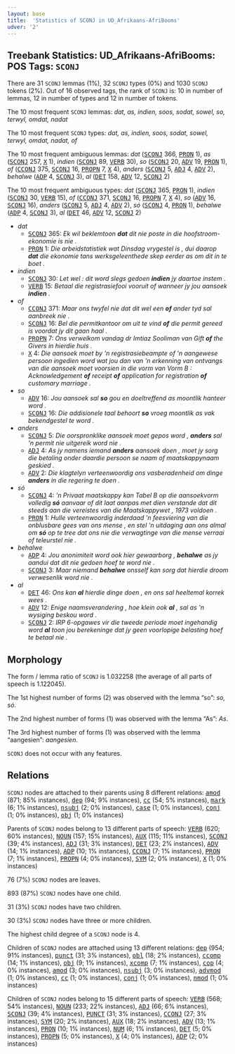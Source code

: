 ```yaml
---
layout: base
title:  'Statistics of SCONJ in UD_Afrikaans-AfriBooms'
udver: '2'
---
```


## Treebank Statistics: UD_Afrikaans-AfriBooms: POS Tags: `SCONJ`

There are 31 `SCONJ` lemmas (1%), 32 `SCONJ` types (0%) and 1030 `SCONJ` tokens (2%).
Out of 16 observed tags, the rank of `SCONJ` is: 10 in number of lemmas, 12 in number of types and 12 in number of tokens.

The 10 most frequent `SCONJ` lemmas: <em>dat, as, indien, soos, sodat, sowel, so, terwyl, omdat, nadat</em>

The 10 most frequent `SCONJ` types:  <em>dat, as, indien, soos, sodat, sowel, terwyl, omdat, nadat, of</em>

The 10 most frequent ambiguous lemmas: <em>dat</em> (<tt><a href="af_afribooms-pos-SCONJ.html">SCONJ</a></tt> 366, <tt><a href="af_afribooms-pos-PRON.html">PRON</a></tt> 1), <em>as</em> (<tt><a href="af_afribooms-pos-SCONJ.html">SCONJ</a></tt> 257, <tt><a href="af_afribooms-pos-X.html">X</a></tt> 1), <em>indien</em> (<tt><a href="af_afribooms-pos-SCONJ.html">SCONJ</a></tt> 89, <tt><a href="af_afribooms-pos-VERB.html">VERB</a></tt> 30), <em>so</em> (<tt><a href="af_afribooms-pos-SCONJ.html">SCONJ</a></tt> 20, <tt><a href="af_afribooms-pos-ADV.html">ADV</a></tt> 19, <tt><a href="af_afribooms-pos-PRON.html">PRON</a></tt> 1), <em>of</em> (<tt><a href="af_afribooms-pos-CCONJ.html">CCONJ</a></tt> 375, <tt><a href="af_afribooms-pos-SCONJ.html">SCONJ</a></tt> 16, <tt><a href="af_afribooms-pos-PROPN.html">PROPN</a></tt> 7, <tt><a href="af_afribooms-pos-X.html">X</a></tt> 4), <em>anders</em> (<tt><a href="af_afribooms-pos-SCONJ.html">SCONJ</a></tt> 5, <tt><a href="af_afribooms-pos-ADJ.html">ADJ</a></tt> 4, <tt><a href="af_afribooms-pos-ADV.html">ADV</a></tt> 2), <em>behalwe</em> (<tt><a href="af_afribooms-pos-ADP.html">ADP</a></tt> 4, <tt><a href="af_afribooms-pos-SCONJ.html">SCONJ</a></tt> 3), <em>al</em> (<tt><a href="af_afribooms-pos-DET.html">DET</a></tt> 158, <tt><a href="af_afribooms-pos-ADV.html">ADV</a></tt> 12, <tt><a href="af_afribooms-pos-SCONJ.html">SCONJ</a></tt> 2)

The 10 most frequent ambiguous types:  <em>dat</em> (<tt><a href="af_afribooms-pos-SCONJ.html">SCONJ</a></tt> 365, <tt><a href="af_afribooms-pos-PRON.html">PRON</a></tt> 1), <em>indien</em> (<tt><a href="af_afribooms-pos-SCONJ.html">SCONJ</a></tt> 30, <tt><a href="af_afribooms-pos-VERB.html">VERB</a></tt> 15), <em>of</em> (<tt><a href="af_afribooms-pos-CCONJ.html">CCONJ</a></tt> 371, <tt><a href="af_afribooms-pos-SCONJ.html">SCONJ</a></tt> 16, <tt><a href="af_afribooms-pos-PROPN.html">PROPN</a></tt> 7, <tt><a href="af_afribooms-pos-X.html">X</a></tt> 4), <em>so</em> (<tt><a href="af_afribooms-pos-ADV.html">ADV</a></tt> 16, <tt><a href="af_afribooms-pos-SCONJ.html">SCONJ</a></tt> 16), <em>anders</em> (<tt><a href="af_afribooms-pos-SCONJ.html">SCONJ</a></tt> 5, <tt><a href="af_afribooms-pos-ADJ.html">ADJ</a></tt> 4, <tt><a href="af_afribooms-pos-ADV.html">ADV</a></tt> 2), <em>só</em> (<tt><a href="af_afribooms-pos-SCONJ.html">SCONJ</a></tt> 4, <tt><a href="af_afribooms-pos-PRON.html">PRON</a></tt> 1), <em>behalwe</em> (<tt><a href="af_afribooms-pos-ADP.html">ADP</a></tt> 4, <tt><a href="af_afribooms-pos-SCONJ.html">SCONJ</a></tt> 3), <em>al</em> (<tt><a href="af_afribooms-pos-DET.html">DET</a></tt> 46, <tt><a href="af_afribooms-pos-ADV.html">ADV</a></tt> 12, <tt><a href="af_afribooms-pos-SCONJ.html">SCONJ</a></tt> 2)


* <em>dat</em>
  * <tt><a href="af_afribooms-pos-SCONJ.html">SCONJ</a></tt> 365: <em>Ek wil beklemtoon <b>dat</b> dit nie poste in die hoofstroom-ekonomie is nie .</em>
  * <tt><a href="af_afribooms-pos-PRON.html">PRON</a></tt> 1: <em>Die arbeidstatistiek wat Dinsdag vrygestel is , dui daarop <b>dat</b> die ekonomie tans werksgeleenthede skep eerder as om dit in te boet .</em>
* <em>indien</em>
  * <tt><a href="af_afribooms-pos-SCONJ.html">SCONJ</a></tt> 30: <em>Let wel : dit word slegs gedoen <b>indien</b> jy daartoe instem .</em>
  * <tt><a href="af_afribooms-pos-VERB.html">VERB</a></tt> 15: <em>Betaal die registrasiefooi vooruit of wanneer jy jou aansoek <b>indien</b> .</em>
* <em>of</em>
  * <tt><a href="af_afribooms-pos-CCONJ.html">CCONJ</a></tt> 371: <em>Maar ons twyfel nie dat dit wel een <b>of</b> ander tyd sal aanbreek nie .</em>
  * <tt><a href="af_afribooms-pos-SCONJ.html">SCONJ</a></tt> 16: <em>Bel die permitkantoor om uit te vind <b>of</b> die permit gereed is voordat jy dit gaan haal .</em>
  * <tt><a href="af_afribooms-pos-PROPN.html">PROPN</a></tt> 7: <em>Ons verwelkom vandag dr Imtiaz Sooliman van Gift <b>of</b> the Givers in hierdie huis .</em>
  * <tt><a href="af_afribooms-pos-X.html">X</a></tt> 4: <em>Die aansoek moet by 'n registrasiebeampte of 'n aangewese persoon ingedien word wat jou dan van 'n erkenning van ontvangs van die aansoek moet voorsien in die vorm van Vorm B : Acknowledgement <b>of</b> receipt <b>of</b> application for registration <b>of</b> customary marriage .</em>
* <em>so</em>
  * <tt><a href="af_afribooms-pos-ADV.html">ADV</a></tt> 16: <em>Jou aansoek sal <b>so</b> gou en doeltreffend as moontlik hanteer word .</em>
  * <tt><a href="af_afribooms-pos-SCONJ.html">SCONJ</a></tt> 16: <em>Die addisionele taal behoort <b>so</b> vroeg moontlik as vak bekendgestel te word .</em>
* <em>anders</em>
  * <tt><a href="af_afribooms-pos-SCONJ.html">SCONJ</a></tt> 5: <em>Die oorspronklike aansoek moet gepos word , <b>anders</b> sal 'n permit nie uitgereik word nie .</em>
  * <tt><a href="af_afribooms-pos-ADJ.html">ADJ</a></tt> 4: <em>As jy namens iemand <b>anders</b> aansoek doen , moet jy sorg die betaling onder daardie persoon se naam of maatskappynaam geskied .</em>
  * <tt><a href="af_afribooms-pos-ADV.html">ADV</a></tt> 2: <em>Die klagtelyn verteenwoordig ons vasberadenheid om dinge <b>anders</b> in die regering te doen .</em>
* <em>só</em>
  * <tt><a href="af_afribooms-pos-SCONJ.html">SCONJ</a></tt> 4: <em>'n Privaat maatskappy kan Tabel B op die aansoekvorm volledig <b>só</b> aanvaar of dit laat aanpas met dien verstande dat dit steeds aan die vereistes van die Maatskappywet , 1973 voldoen .</em>
  * <tt><a href="af_afribooms-pos-PRON.html">PRON</a></tt> 1: <em>Hulle verteenwoordig inderdaad 'n feesviering van die onblusbare gees van ons mense , en stel 'n uitdaging aan ons almal om <b>só</b> op te tree dat ons nie die verwagtinge van die mense verraai of teleurstel nie .</em>
* <em>behalwe</em>
  * <tt><a href="af_afribooms-pos-ADP.html">ADP</a></tt> 4: <em>Jou anonimiteit word ook hier gewaarborg , <b>behalwe</b> as jy aandui dat dit nie gedoen hoef te word nie .</em>
  * <tt><a href="af_afribooms-pos-SCONJ.html">SCONJ</a></tt> 3: <em>Maar niemand <b>behalwe</b> onsself kan sorg dat hierdie droom verwesenlik word nie .</em>
* <em>al</em>
  * <tt><a href="af_afribooms-pos-DET.html">DET</a></tt> 46: <em>Ons kan <b>al</b> hierdie dinge doen , en ons sal heeltemal korrek wees .</em>
  * <tt><a href="af_afribooms-pos-ADV.html">ADV</a></tt> 12: <em>Enige naamsverandering , hoe klein ook <b>al</b> , sal as 'n wysiging beskou word .</em>
  * <tt><a href="af_afribooms-pos-SCONJ.html">SCONJ</a></tt> 2: <em>IRP 6-opgawes vir die tweede periode moet ingehandig word <b>al</b> toon jou berekeninge dat jy geen voorlopige belasting hoef te betaal nie .</em>

## Morphology

The form / lemma ratio of `SCONJ` is 1.032258 (the average of all parts of speech is 1.122045).

The 1st highest number of forms (2) was observed with the lemma “so”: <em>so, só</em>.

The 2nd highest number of forms (1) was observed with the lemma “As”: <em>As</em>.

The 3rd highest number of forms (1) was observed with the lemma “aangesien”: <em>aangesien</em>.

`SCONJ` does not occur with any features.


## Relations

`SCONJ` nodes are attached to their parents using 8 different relations: <tt><a href="af_afribooms-dep-amod.html">amod</a></tt> (871; 85% instances), <tt><a href="af_afribooms-dep-dep.html">dep</a></tt> (94; 9% instances), <tt><a href="af_afribooms-dep-cc.html">cc</a></tt> (54; 5% instances), <tt><a href="af_afribooms-dep-mark.html">mark</a></tt> (6; 1% instances), <tt><a href="af_afribooms-dep-nsubj.html">nsubj</a></tt> (2; 0% instances), <tt><a href="af_afribooms-dep-case.html">case</a></tt> (1; 0% instances), <tt><a href="af_afribooms-dep-conj.html">conj</a></tt> (1; 0% instances), <tt><a href="af_afribooms-dep-obj.html">obj</a></tt> (1; 0% instances)

Parents of `SCONJ` nodes belong to 13 different parts of speech: <tt><a href="af_afribooms-pos-VERB.html">VERB</a></tt> (620; 60% instances), <tt><a href="af_afribooms-pos-NOUN.html">NOUN</a></tt> (157; 15% instances), <tt><a href="af_afribooms-pos-AUX.html">AUX</a></tt> (115; 11% instances), <tt><a href="af_afribooms-pos-SCONJ.html">SCONJ</a></tt> (39; 4% instances), <tt><a href="af_afribooms-pos-ADJ.html">ADJ</a></tt> (31; 3% instances), <tt><a href="af_afribooms-pos-DET.html">DET</a></tt> (23; 2% instances), <tt><a href="af_afribooms-pos-ADV.html">ADV</a></tt> (14; 1% instances), <tt><a href="af_afribooms-pos-ADP.html">ADP</a></tt> (10; 1% instances), <tt><a href="af_afribooms-pos-CCONJ.html">CCONJ</a></tt> (7; 1% instances), <tt><a href="af_afribooms-pos-PRON.html">PRON</a></tt> (7; 1% instances), <tt><a href="af_afribooms-pos-PROPN.html">PROPN</a></tt> (4; 0% instances), <tt><a href="af_afribooms-pos-SYM.html">SYM</a></tt> (2; 0% instances), <tt><a href="af_afribooms-pos-X.html">X</a></tt> (1; 0% instances)

76 (7%) `SCONJ` nodes are leaves.

893 (87%) `SCONJ` nodes have one child.

31 (3%) `SCONJ` nodes have two children.

30 (3%) `SCONJ` nodes have three or more children.

The highest child degree of a `SCONJ` node is 4.

Children of `SCONJ` nodes are attached using 13 different relations: <tt><a href="af_afribooms-dep-dep.html">dep</a></tt> (954; 91% instances), <tt><a href="af_afribooms-dep-punct.html">punct</a></tt> (31; 3% instances), <tt><a href="af_afribooms-dep-obl.html">obl</a></tt> (18; 2% instances), <tt><a href="af_afribooms-dep-ccomp.html">ccomp</a></tt> (14; 1% instances), <tt><a href="af_afribooms-dep-obj.html">obj</a></tt> (9; 1% instances), <tt><a href="af_afribooms-dep-xcomp.html">xcomp</a></tt> (7; 1% instances), <tt><a href="af_afribooms-dep-cop.html">cop</a></tt> (4; 0% instances), <tt><a href="af_afribooms-dep-amod.html">amod</a></tt> (3; 0% instances), <tt><a href="af_afribooms-dep-nsubj.html">nsubj</a></tt> (3; 0% instances), <tt><a href="af_afribooms-dep-advmod.html">advmod</a></tt> (1; 0% instances), <tt><a href="af_afribooms-dep-cc.html">cc</a></tt> (1; 0% instances), <tt><a href="af_afribooms-dep-conj.html">conj</a></tt> (1; 0% instances), <tt><a href="af_afribooms-dep-nmod.html">nmod</a></tt> (1; 0% instances)

Children of `SCONJ` nodes belong to 15 different parts of speech: <tt><a href="af_afribooms-pos-VERB.html">VERB</a></tt> (568; 54% instances), <tt><a href="af_afribooms-pos-NOUN.html">NOUN</a></tt> (233; 22% instances), <tt><a href="af_afribooms-pos-ADJ.html">ADJ</a></tt> (66; 6% instances), <tt><a href="af_afribooms-pos-SCONJ.html">SCONJ</a></tt> (39; 4% instances), <tt><a href="af_afribooms-pos-PUNCT.html">PUNCT</a></tt> (31; 3% instances), <tt><a href="af_afribooms-pos-CCONJ.html">CCONJ</a></tt> (27; 3% instances), <tt><a href="af_afribooms-pos-SYM.html">SYM</a></tt> (20; 2% instances), <tt><a href="af_afribooms-pos-AUX.html">AUX</a></tt> (18; 2% instances), <tt><a href="af_afribooms-pos-ADV.html">ADV</a></tt> (13; 1% instances), <tt><a href="af_afribooms-pos-PRON.html">PRON</a></tt> (10; 1% instances), <tt><a href="af_afribooms-pos-NUM.html">NUM</a></tt> (6; 1% instances), <tt><a href="af_afribooms-pos-DET.html">DET</a></tt> (5; 0% instances), <tt><a href="af_afribooms-pos-PROPN.html">PROPN</a></tt> (5; 0% instances), <tt><a href="af_afribooms-pos-X.html">X</a></tt> (4; 0% instances), <tt><a href="af_afribooms-pos-ADP.html">ADP</a></tt> (2; 0% instances)

